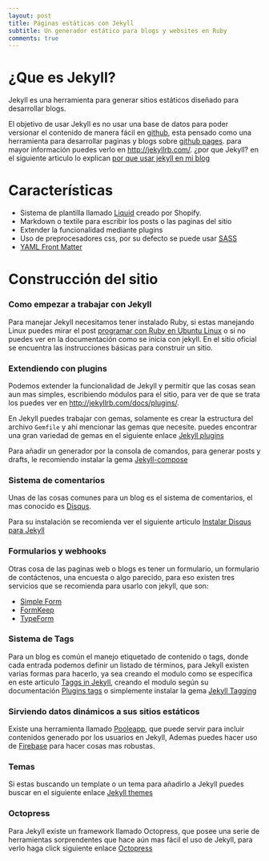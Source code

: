 ```yaml
---
layout: post
title: Páginas estáticas con Jekyll
subtitle: Un generador estático para blogs y websites en Ruby
comments: true
---
```


<h1>¿Que es Jekyll?</h1>

Jekyll es una herramienta  para generar sitios estáticos diseñado para desarrollar blogs.

<p>El objetivo de usar Jekyll es no usar una base de datos para poder versionar el contenido de manera fácil en <a href="https://github.com/" target = "_blank">github</a>, esta pensado como una herramienta para desarrollar paginas y blogs sobre <a href = "https://pages.github.com/" target="_blank">github pages</a>. para mayor información puedes verlo en <a href = "http://jekyllrb.com/">http://jekyllrb.com/</a>. ¿por que Jekyll? en el  siguiente articulo  lo explican <a href="http://www.profesional.co.cr/es/2014/01/27/por-que-usar-jekyll-en-mi-blog/" target="b_blank">por que usar jekyll en mi blog</a></p>

<h1>Características</h1>
<ul>
  <li>Sistema de plantilla llamado <a href="https://github.com/Shopify/liquid" target="_blank">Liquid</a> creado por Shopify. </li>
  <li>Markdown o textile para escribir los posts o las paginas del sitio</li>
  <li>Extender la funcionalidad mediante plugins</li>
  <li>Uso de preprocesadores css, por su defecto se puede usar <a href="http://sass-lang.com/" target="_blank">SASS</a></li>
  <li><a href="http://jekyllrb.com/docs/frontmatter" target="_blank">YAML Front Matter</a></li>
</ul>

<h1>Construcción del sitio</h1>

<h3>Como empezar a trabajar con Jekyll</h3>

<p>Para manejar Jekyll necesitamos tener instalado Ruby, si estas manejando Linux puedes mirar el post
<a href="{{ "/2015/05/04/programar-con-ruby-en-ubuntu-linux/" | prepend: site.baseurl }}" target = "_blank">programar con Ruby en Ubuntu Linux</a> o si no puedes ver en la  documentación como se inicia con jekyll. En el sitio oficial se encuentra las instrucciones básicas para construir un sitio. </p>

<h3>Extendiendo con plugins</h3>

<p>Podemos extender la funcionalidad de Jekyll y permitir que las cosas sean aun mas simples, escribiendo módulos para el sitio, para ver de que se trata los puedes ver en <a href="http://jekyllrb.com/docs/plugins/" target="_blank">http://jekyllrb.com/docs/plugins/</a>.</p>

En  Jekyll puedes trabajar con gemas, solamente es  crear la estructura del archivo <code>Gemfile</code> y ahí mencionar las gemas que necesite. puedes encontrar una gran variedad de gemas en el siguiente enlace <a href ="http://www.jekyll-plugins.com/" target="_blank"> Jekyll plugins</a>

Para añadir un generador por la consola de comandos, para generar posts y drafts, le recomiendo instalar la gema <a href ="https://github.com/jekyll/jekyll-compose" target="_blank">Jekyll-compose</a>

<h3>Sistema de comentarios</h3>

<p>Unas de las cosas comunes para un blog es el sistema de comentarios, el mas conocido es <a href="https://disqus.com/" target="_blank">Disqus</a>.</p>

<p>Para su instalación se recomienda ver el  siguiente articulo <a href="https://help.disqus.com/customer/portal/articles/472138-jekyll-installation-instructions" target="_blank">Instalar Disqus para Jekyll</a></p>

<h3>Formularios y webhooks</h3>

<p>Otras cosa de las paginas web o blogs es tener un formulario, un formulario  de contáctenos, una encuesta o algo parecido, para eso existen tres servicios que se recomienda para usarlo con jekyll, que  son: </p>

<ul>
  <li><a href="https://getsimpleform.com/" target="_blank">Simple Form</a></li>
  <li><a href="https://formkeep.com/" target="_blank">FormKeep</a></li>
  <li><a href="http://www.typeform.com/" target="_blank">TypeForm</a></li>
</ul>

<h3>Sistema de Tags</h3>

<p>Para un blog es común el manejo etiquetado de contenido o tags, donde cada entrada podemos definir un listado de términos, para Jekyll existen varias formas para hacerlo,  ya sea creando el modulo como se especifica en este articulo <a href="http://charliepark.org/tags-in-jekyll/" target="_blank">Taggs in Jekyll</a>, creando el modulo según su documentación <a href="http://jekyllrb.com/docs/plugins/#tags" target="_blank">Plugins tags</a>  o simplemente instalar la gema <a href="https://github.com/pattex/jekyll-tagging">Jekyll Tagging</a>  </p>

<h3>Sirviendo  datos dinámicos a sus sitios estáticos</h3>

<p>Existe una herramienta llamado <a href="http://pooleapp.com/" target="_blank">Pooleapp</a>, que puede servir para incluir contenidos generado por los  usuarios en  Jekyll,  Ademas puedes hacer  uso de  <a href="https://www.firebase.com/">Firebase</a> para hacer cosas mas robustas.</p>

<h3>Temas</h3>

<p>Si estas buscando un template o un tema para añadirlo a Jekyll puedes buscar en el siguiente enlace <a href ="http://jekyllthemes.org/" target="_blank">Jekyll themes</a> </p>

<h3>Octopress</h3>

Para Jekyll existe un framework llamado Octopress, que posee una serie de herramientas sorprendentes que hace aún mas fácil el uso de Jekyll, para verlo haga click siguiente enlace <a href="http://octopress.org/" target="_blank">Octopress</a>


